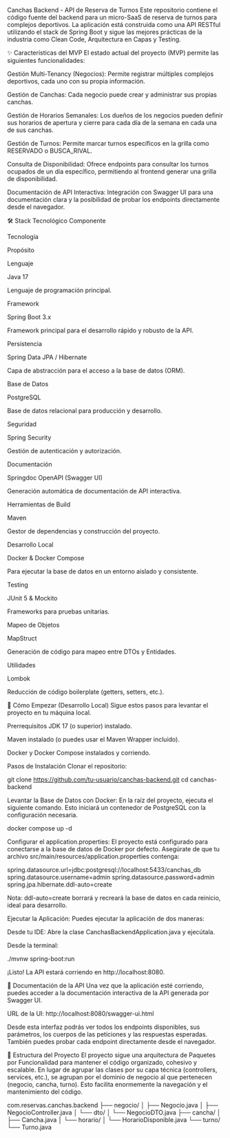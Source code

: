 Canchas Backend - API de Reserva de Turnos
Este repositorio contiene el código fuente del backend para un micro-SaaS de reserva de turnos para complejos deportivos. La aplicación está construida como una API RESTful utilizando el stack de Spring Boot y sigue las mejores prácticas de la industria como Clean Code, Arquitectura en Capas y Testing.

✨ Características del MVP
El estado actual del proyecto (MVP) permite las siguientes funcionalidades:

Gestión Multi-Tenancy (Negocios): Permite registrar múltiples complejos deportivos, cada uno con su propia información.

Gestión de Canchas: Cada negocio puede crear y administrar sus propias canchas.

Gestión de Horarios Semanales: Los dueños de los negocios pueden definir sus horarios de apertura y cierre para cada día de la semana en cada una de sus canchas.

Gestión de Turnos: Permite marcar turnos específicos en la grilla como RESERVADO o BUSCA_RIVAL.

Consulta de Disponibilidad: Ofrece endpoints para consultar los turnos ocupados de un día específico, permitiendo al frontend generar una grilla de disponibilidad.

Documentación de API Interactiva: Integración con Swagger UI para una documentación clara y la posibilidad de probar los endpoints directamente desde el navegador.

🛠️ Stack Tecnológico
Componente

Tecnología

Propósito

Lenguaje

Java 17

Lenguaje de programación principal.

Framework

Spring Boot 3.x

Framework principal para el desarrollo rápido y robusto de la API.

Persistencia

Spring Data JPA / Hibernate

Capa de abstracción para el acceso a la base de datos (ORM).

Base de Datos

PostgreSQL

Base de datos relacional para producción y desarrollo.

Seguridad

Spring Security

Gestión de autenticación y autorización.

Documentación

Springdoc OpenAPI (Swagger UI)

Generación automática de documentación de API interactiva.

Herramientas de Build

Maven

Gestor de dependencias y construcción del proyecto.

Desarrollo Local

Docker & Docker Compose

Para ejecutar la base de datos en un entorno aislado y consistente.

Testing

JUnit 5 & Mockito

Frameworks para pruebas unitarias.

Mapeo de Objetos

MapStruct

Generación de código para mapeo entre DTOs y Entidades.

Utilidades

Lombok

Reducción de código boilerplate (getters, setters, etc.).

🚀 Cómo Empezar (Desarrollo Local)
Sigue estos pasos para levantar el proyecto en tu máquina local.

Prerrequisitos
JDK 17 (o superior) instalado.

Maven instalado (o puedes usar el Maven Wrapper incluido).

Docker y Docker Compose instalados y corriendo.

Pasos de Instalación
Clonar el repositorio:

git clone https://github.com/tu-usuario/canchas-backend.git
cd canchas-backend

Levantar la Base de Datos con Docker:
En la raíz del proyecto, ejecuta el siguiente comando. Esto iniciará un contenedor de PostgreSQL con la configuración necesaria.

docker compose up -d

Configurar el application.properties:
El proyecto está configurado para conectarse a la base de datos de Docker por defecto. Asegúrate de que tu archivo src/main/resources/application.properties contenga:

spring.datasource.url=jdbc:postgresql://localhost:5433/canchas_db
spring.datasource.username=admin
spring.datasource.password=admin
spring.jpa.hibernate.ddl-auto=create

Nota: ddl-auto=create borrará y recreará la base de datos en cada reinicio, ideal para desarrollo.

Ejecutar la Aplicación:
Puedes ejecutar la aplicación de dos maneras:

Desde tu IDE: Abre la clase CanchasBackendApplication.java y ejecútala.

Desde la terminal:

./mvnw spring-boot:run

¡Listo! La API estará corriendo en http://localhost:8080.

📖 Documentación de la API
Una vez que la aplicación esté corriendo, puedes acceder a la documentación interactiva de la API generada por Swagger UI.

URL de la UI: http://localhost:8080/swagger-ui.html

Desde esta interfaz podrás ver todos los endpoints disponibles, sus parámetros, los cuerpos de las peticiones y las respuestas esperadas. También puedes probar cada endpoint directamente desde el navegador.

📂 Estructura del Proyecto
El proyecto sigue una arquitectura de Paquetes por Funcionalidad para mantener el código organizado, cohesivo y escalable. En lugar de agrupar las clases por su capa técnica (controllers, services, etc.), se agrupan por el dominio de negocio al que pertenecen (negocio, cancha, turno). Esto facilita enormemente la navegación y el mantenimiento del código.

com.reservas.canchas.backend
├── negocio/
│   ├── Negocio.java
│   ├── NegocioController.java
│   └── dto/
│       └── NegocioDTO.java
├── cancha/
│   ├── Cancha.java
│   └── horario/
│       └── HorarioDisponible.java
└── turno/
    └── Turno.java
